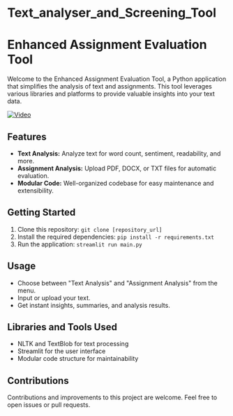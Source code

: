 # Text_analyser_and_Screening_Tool

# Enhanced Assignment Evaluation Tool

Welcome to the Enhanced Assignment Evaluation Tool, a Python application that simplifies the analysis of text and assignments. This tool leverages various libraries and platforms to provide valuable insights into your text data.

[![Video](https://github.com/sriharsha8991/Text_analyser_and_Screening_Tool/blob/main/DALL%C2%B7E%202023-11-27%2019.51.41%20-%20A%20visually%20compelling%20and%20detailed%20image%20depicting%20the%20concept%20of%20text%20analysis%20using%20artificial%20intelligence%20and%20machine%20learning.%20This%20image%20include.png?raw=true)](https://youtu.be/4heZhxM9ZcI)

## Features
- **Text Analysis:** Analyze text for word count, sentiment, readability, and more.
- **Assignment Analysis:** Upload PDF, DOCX, or TXT files for automatic evaluation.
- **Modular Code:** Well-organized codebase for easy maintenance and extensibility.

## Getting Started
1. Clone this repository: `git clone [repository_url]`
2. Install the required dependencies: `pip install -r requirements.txt`
3. Run the application: `streamlit run main.py`

## Usage
- Choose between "Text Analysis" and "Assignment Analysis" from the menu.
- Input or upload your text.
- Get instant insights, summaries, and analysis results.

## Libraries and Tools Used
- NLTK and TextBlob for text processing
- Streamlit for the user interface
- Modular code structure for maintainability

## Contributions
Contributions and improvements to this project are welcome. Feel free to open issues or pull requests.
